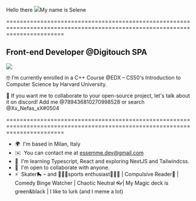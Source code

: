 Hello there ![](https://media1.giphy.com/media/S6NmMWhscDIVZbu3UA/giphy.gif)My name is Selene

=============================================================================================================================

Front-end Developer @Digitouch SPA
---------------------------------------

<img src="https://thumbs.gfycat.com/CandidSameAnaconda-size_restricted.gif" />



🤓 I’m currently enrolled in a C++ Course @EDX – CS50's Introduction to Computer Science by Harvard University.

💬 If you want me to collaborate to your open-source project, let's talk about it on discord! Add me @789436810270998528 or search @Xx_Nefas_xX#0504

=============================================================================================================================

* 🌍  I'm based in Milan, Italy
* ✉️  You can contact me at [essemme.dev@gmail.com](mailto:essemme.dev@gmail.com)
* 🧠  I'm learning Typescript, React and exploring NextJS and Tailwindcss.
* 🤝  I'm open to collaborate with anyone.
* ⚡  Skater🛼 – and 🧘🏻‍♀️sports enthusiast🏊🏻‍♀️ | Compulsive Reader📖 | Comedy Binge Watcher | Chaotic Neutral 👓| My Magic deck is green&black | I like to lurk (and I meme a lot) 


